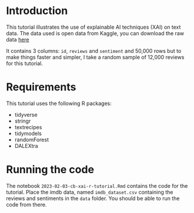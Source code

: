 # Introduction

This tutorial illustrates the use of explainable AI techniques (XAI) on text data. 
The data used is open data from Kaggle, you can download the raw data 
[here](https://ai.stanford.edu/~amaas/data/sentiment/)

It contains 3 columns: `id`, `reviews` and `sentiment` and 50,000 rows but to make 
things faster and simpler, I take a random sample of 12,000 reviews for this tutorial.


# Requirements

This tutorial uses the following R packages:

* tidyverse
* stringr
* textrecipes
* tidymodels
* randomForest
* DALEXtra

# Running the code

The notebook `2023-02-03-cb-xai-r-tutorial.Rmd` contains the code for the tutorial. 
Place the imdb data, named `imdb_dataset.csv` containing the reviews and sentiments in the `data` folder.
You should be able to run the code from there.
